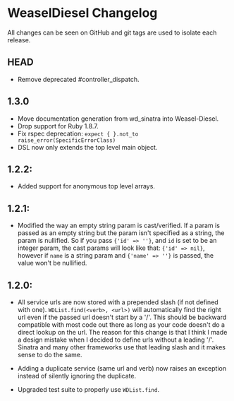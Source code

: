 # WeaselDiesel Changelog

All changes can be seen on GitHub and git tags are used to isolate each
release.

## HEAD
* Remove deprecated #controller_dispatch.

## 1.3.0
* Move documentation generation from wd_sinatra into Weasel-Diesel.
* Drop support for Ruby 1.8.7.
* Fix rspec deprecation: `expect { }.not_to raise_error(SpecificErrorClass)`
* DSL now only extends the top level main object.

## 1.2.2:
* Added support for anonymous top level arrays.

## 1.2.1:

* Modified the way an empty string param is cast/verified. If a param is
passed as an empty string but the param isn't specified as a string, the
param is nullified. So if you pass `{'id' => ''}`, and `id` is set to be
an integer param, the cast params will look like that: `{'id' => nil}`,
however if `name` is a string param and `{'name' => ''}` is passed, the
value won't be nullified.

## 1.2.0:

* All service urls are now stored with a prepended slash (if not defined
  with one). `WDList.find(<verb>, <url>)` will automatically find the
right url even if the passed url doesn't start by a '/'. This should be
backward compatible with most code out there as long as your code
doesn't do a direct lookup on the url.
The reason for this change is that I think I made a design mistake when
I decided to define urls without a leading '/'. Sinatra and many other
frameworks use that leading slash and it makes sense to do the same.

* Adding a duplicate service (same url and verb) now raises an exception
  instead of silently ignoring the duplicate.

* Upgraded test suite to properly use `WDList.find`.

